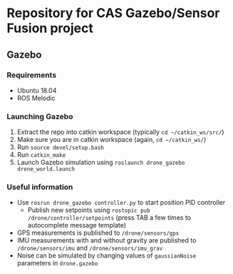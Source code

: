 # Repository for CAS Gazebo/Sensor Fusion project

## Gazebo
### Requirements
* Ubuntu 18.04
* ROS Melodic

### Launching Gazebo 
1. Extract the repo into catkin workspace (typically `cd ~/catkin_ws/src/`)
2. Make sure you are in catkin workspace (again, `cd ~/catkin_ws/`)
3. Run `source devel/setup.bash`
4. Run `catkin_make`
5. Launch Gazebo simulation using `roslaunch drone_gazebo drone_world.launch`

### Useful information
* Use `rosrun drone_gazebo controller.py` to start position PID controller
    * Publish new setpoints using `rostopic pub /drone/controller/setpoints` (press TAB a few times to autocomplete message template)
* GPS measurements is published to `/drone/sensors/gps`
* IMU measurements with and without gravity are published to `/drone/sensors/imu` and `/drone/sensors/imu_grav`
* Noise can be simulated by changing values of `gaussianNoise` parameters in `drone.gazebo`
